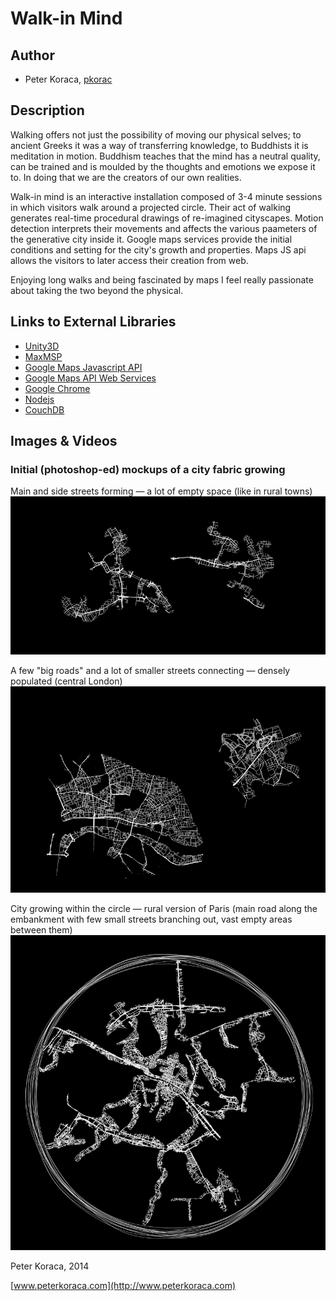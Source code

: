 # Walk-in Mind

## Author
- Peter Koraca, [pkorac](https://github.com/pkorac)

## Description
Walking offers not just the possibility of moving our physical selves; to ancient Greeks it was a way of transferring knowledge, to Buddhists it is meditation in motion. Buddhism teaches that the mind has a neutral quality, can be trained and is moulded by the thoughts and emotions we expose it to. In doing that we are the creators of our own realities.

Walk-in mind is an interactive installation composed of 3-4 minute sessions in which visitors walk around a projected circle. Their act of walking generates real-time procedural drawings of re-imagined cityscapes. Motion detection interprets their movements and affects the various paameters of the generative city inside it. Google maps services provide the initial conditions and setting for the city's growth and properties. Maps JS api allows the visitors to later access their creation from web.

Enjoying long walks and being fascinated by maps I feel really passionate about taking the two beyond the physical.


## Links to External Libraries

- [Unity3D](http://unity3d.com)
- [MaxMSP](http://cycling74.com)
- [Google Maps Javascript API](https://developers.google.com/maps/documentation/javascript)
- [Google Maps API Web Services](https://developers.google.com/maps/documentation/webservices)
- [Google Chrome](https://www.google.com/intl/en/chrome/browser)
- [Nodejs](http://nodejs.org)
- [CouchDB](http://couchdb.apache.org)


## Images & Videos

### Initial (photoshop-ed) mockups of a city fabric growing

Main and side streets forming — a lot of empty space (like in rural towns)
![Simple City](project_images/summary-sketches/city1.jpg)

A few "big roads" and a lot of smaller streets connecting — densely populated (central London)
![Simple City1](project_images/summary-sketches/city2.jpg)

City growing within the circle — rural version of Paris (main road along the embankment with few small streets branching out, vast empty areas between them)
![City growth](project_images/summary-sketches/growth1.jpg)

Peter Koraca, 2014

[www.peterkoraca.com](http://www.peterkoraca.com)